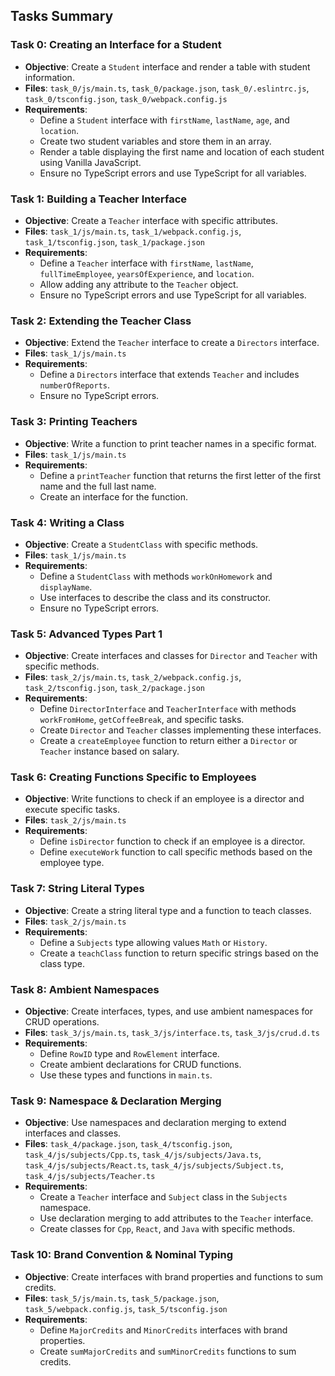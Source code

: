 ## Tasks Summary

### Task 0: Creating an Interface for a Student
- **Objective**: Create a `Student` interface and render a table with student information.
- **Files**: `task_0/js/main.ts`, `task_0/package.json`, `task_0/.eslintrc.js`, `task_0/tsconfig.json`, `task_0/webpack.config.js`
- **Requirements**:
  - Define a `Student` interface with `firstName`, `lastName`, `age`, and `location`.
  - Create two student variables and store them in an array.
  - Render a table displaying the first name and location of each student using Vanilla JavaScript.
  - Ensure no TypeScript errors and use TypeScript for all variables.

### Task 1: Building a Teacher Interface
- **Objective**: Create a `Teacher` interface with specific attributes.
- **Files**: `task_1/js/main.ts`, `task_1/webpack.config.js`, `task_1/tsconfig.json`, `task_1/package.json`
- **Requirements**:
  - Define a `Teacher` interface with `firstName`, `lastName`, `fullTimeEmployee`, `yearsOfExperience`, and `location`.
  - Allow adding any attribute to the `Teacher` object.
  - Ensure no TypeScript errors and use TypeScript for all variables.

### Task 2: Extending the Teacher Class
- **Objective**: Extend the `Teacher` interface to create a `Directors` interface.
- **Files**: `task_1/js/main.ts`
- **Requirements**:
  - Define a `Directors` interface that extends `Teacher` and includes `numberOfReports`.
  - Ensure no TypeScript errors.

### Task 3: Printing Teachers
- **Objective**: Write a function to print teacher names in a specific format.
- **Files**: `task_1/js/main.ts`
- **Requirements**:
  - Define a `printTeacher` function that returns the first letter of the first name and the full last name.
  - Create an interface for the function.

### Task 4: Writing a Class
- **Objective**: Create a `StudentClass` with specific methods.
- **Files**: `task_1/js/main.ts`
- **Requirements**:
  - Define a `StudentClass` with methods `workOnHomework` and `displayName`.
  - Use interfaces to describe the class and its constructor.
  - Ensure no TypeScript errors.

### Task 5: Advanced Types Part 1
- **Objective**: Create interfaces and classes for `Director` and `Teacher` with specific methods.
- **Files**: `task_2/js/main.ts`, `task_2/webpack.config.js`, `task_2/tsconfig.json`, `task_2/package.json`
- **Requirements**:
  - Define `DirectorInterface` and `TeacherInterface` with methods `workFromHome`, `getCoffeeBreak`, and specific tasks.
  - Create `Director` and `Teacher` classes implementing these interfaces.
  - Create a `createEmployee` function to return either a `Director` or `Teacher` instance based on salary.

### Task 6: Creating Functions Specific to Employees
- **Objective**: Write functions to check if an employee is a director and execute specific tasks.
- **Files**: `task_2/js/main.ts`
- **Requirements**:
  - Define `isDirector` function to check if an employee is a director.
  - Define `executeWork` function to call specific methods based on the employee type.

### Task 7: String Literal Types
- **Objective**: Create a string literal type and a function to teach classes.
- **Files**: `task_2/js/main.ts`
- **Requirements**:
  - Define a `Subjects` type allowing values `Math` or `History`.
  - Create a `teachClass` function to return specific strings based on the class type.

### Task 8: Ambient Namespaces
- **Objective**: Create interfaces, types, and use ambient namespaces for CRUD operations.
- **Files**: `task_3/js/main.ts`, `task_3/js/interface.ts`, `task_3/js/crud.d.ts`
- **Requirements**:
  - Define `RowID` type and `RowElement` interface.
  - Create ambient declarations for CRUD functions.
  - Use these types and functions in `main.ts`.

### Task 9: Namespace & Declaration Merging
- **Objective**: Use namespaces and declaration merging to extend interfaces and classes.
- **Files**: `task_4/package.json`, `task_4/tsconfig.json`, `task_4/js/subjects/Cpp.ts`, `task_4/js/subjects/Java.ts`, `task_4/js/subjects/React.ts`, `task_4/js/subjects/Subject.ts`, `task_4/js/subjects/Teacher.ts`
- **Requirements**:
  - Create a `Teacher` interface and `Subject` class in the `Subjects` namespace.
  - Use declaration merging to add attributes to the `Teacher` interface.
  - Create classes for `Cpp`, `React`, and `Java` with specific methods.

### Task 10: Brand Convention & Nominal Typing
- **Objective**: Create interfaces with brand properties and functions to sum credits.
- **Files**: `task_5/js/main.ts`, `task_5/package.json`, `task_5/webpack.config.js`, `task_5/tsconfig.json`
- **Requirements**:
  - Define `MajorCredits` and `MinorCredits` interfaces with brand properties.
  - Create `sumMajorCredits` and `sumMinorCredits` functions to sum credits.
